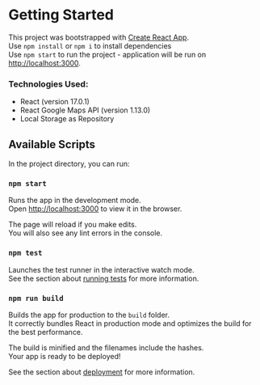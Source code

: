 # Getting Started

This project was bootstrapped with [Create React App](https://github.com/facebook/create-react-app).\
Use `npm install` or `npm i` to install dependencies\
Use `npm start` to run the project - application will be run on [http://localhost:3000](http://localhost:3000).

### Technologies Used:

- React (version 17.0.1)
- React Google Maps API (version 1.13.0)
- Local Storage as Repository

## Available Scripts

In the project directory, you can run:

### `npm start`

Runs the app in the development mode.\
Open [http://localhost:3000](http://localhost:3000) to view it in the browser.

The page will reload if you make edits.\
You will also see any lint errors in the console.

### `npm test`

Launches the test runner in the interactive watch mode.\
See the section about [running tests](https://facebook.github.io/create-react-app/docs/running-tests) for more information.

### `npm run build`

Builds the app for production to the `build` folder.\
It correctly bundles React in production mode and optimizes the build for the best performance.

The build is minified and the filenames include the hashes.\
Your app is ready to be deployed!

See the section about [deployment](https://facebook.github.io/create-react-app/docs/deployment) for more information.